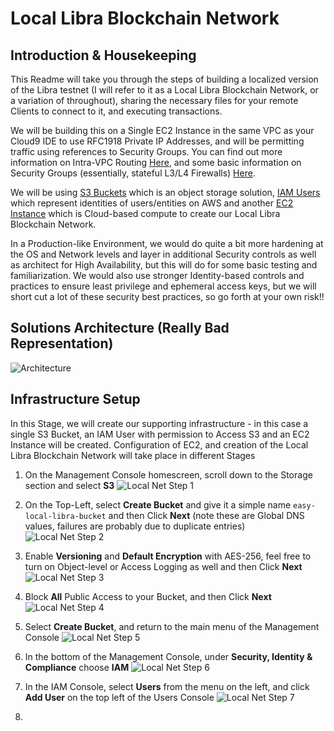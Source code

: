 # Local Libra Blockchain Network

## Introduction & Housekeeping
This Readme will take you through the steps of building a localized version of the Libra testnet (I will refer to it as a Local Libra Blockchain Network, or a variation of throughout), sharing the necessary files for your remote Clients to connect to it, and executing transactions.

We will be building this on a Single EC2 Instance in the same VPC as your Cloud9 IDE to use RFC1918 Private IP Addresses, and will be permitting traffic using references to Security Groups. You can find out more information on Intra-VPC Routing [Here](https://docs.aws.amazon.com/vpc/latest/userguide/VPC_Route_Tables.html#RouteTables), and some basic information on Security Groups (essentially, stateful L3/L4 Firewalls) [Here](https://docs.aws.amazon.com/vpc/latest/userguide/VPC_SecurityGroups.html).

We will be using [S3 Buckets](https://aws.amazon.com/s3/) which is an object storage solution, [IAM Users](https://docs.aws.amazon.com/IAM/latest/UserGuide/id_users.html) which represent identities of users/entities on AWS and another [EC2 Instance](https://aws.amazon.com/ec2/) which is Cloud-based compute to create our Local Libra Blockchain Network.

In a Production-like Environment, we would do quite a bit more hardening at the OS and Network levels and layer in additional Security controls as well as architect for High Availability, but this will do for some basic testing and familiarization. We would also use stronger Identity-based controls and practices to ensure least privilege and ephemeral access keys, but we will short cut a lot of these security best practices, so go forth at your own risk!!

## Solutions Architecture (Really Bad Representation)
![Architecture](/../screenshots/local-net-screens/local-net-architecture.jpg?raw=true "Architecture")

## Infrastructure Setup
In this Stage, we will create our supporting infrastructure - in this case a single S3 Bucket, an IAM User with permission to Access S3 and an EC2 Instance will be created. Configuration of EC2, and creation of the Local Libra Blockchain Network will take place in different Stages

1. On the Management Console homescreen, scroll down to the Storage section and select **S3**
![Local Net Step 1](/../screenshots/local-net-screens/Step1.JPG?raw=true "Local Net Step 1")

2. On the Top-Left, select **Create Bucket** and give it a simple name `easy-local-libra-bucket` and then Click **Next** (note these are Global DNS values, failures are probably due to duplicate entries)
![Local Net Step 2](/../screenshots/local-net-screens/Step2.JPG?raw=true "Local Net Step 2")

3. Enable **Versioning** and **Default Encryption** with AES-256, feel free to turn on Object-level or Access Logging as well and then Click **Next**
![Local Net Step 3](/../screenshots/local-net-screens/Step3.JPG?raw=true "Local Net Step 3")

4. Block **All** Public Access to your Bucket, and then Click **Next**
![Local Net Step 4](/../screenshots/local-net-screens/Step4.JPG?raw=true "Local Net Step 4")

5. Select **Create Bucket**, and return to the main menu of the Management Console
![Local Net Step 5](/../screenshots/local-net-screens/Step5.JPG?raw=true "Local Net Step 5")

6. In the bottom of the Management Console, under **Security, Identity & Compliance** choose **IAM**
![Local Net Step 6](/../screenshots/local-net-screens/Step6.JPG?raw=true "Local Net Step 6")

7. In the IAM Console, select **Users** from the menu on the left, and click **Add User** on the top left of the Users Console
![Local Net Step 7](/../screenshots/local-net-screens/NewStep7.JPG?raw=true "Local Net Step 7")

8. 